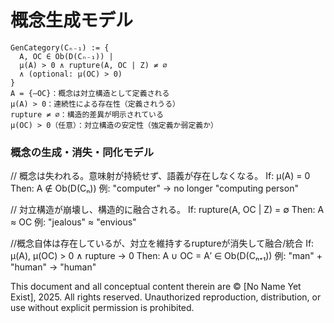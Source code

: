 # 概念生成モデル

```
GenCategory(Cₙ₋₁) := {
  A, OC ∈ Ob(D(Cₙ₋₁)) |
  μ(A) > 0 ∧ rupture(A, OC | Z) ≠ ∅
  ∧ (optional: μ(OC) > 0)
}
A = {–OC}：概念は対立構造として定義される
μ(A) > 0：連続性による存在性（定義されうる）
rupture ≠ ∅：構造的差異が明示されている
μ(OC) > 0（任意）：対立構造の安定性（強定義か弱定義か）
```

### 概念の生成・消失・同化モデル
// 概念は失われる。意味射が持続せず、語義が存在しなくなる。
If: μ(A) = 0
Then: A ∉ Ob(D(Cₙ)) 
例: "computer" → no longer "computing person"

// 対立構造が崩壊し、構造的に融合される。
If: rupture(A, OC | Z) = ∅
Then: A ≈ OC 
例: "jealous" ≈ "envious"


//概念自体は存在しているが、対立を維持するruptureが消失して融合/統合
If: μ(A), μ(OC) > 0 ∧ rupture → 0
Then: A ∪ OC = A′ ∈ Ob(D(Cₙ₊₁)) 
例: "man" + "human" → "human"

This document and all conceptual content therein are © [No Name Yet Exist], 2025. 
All rights reserved. Unauthorized reproduction, distribution, or use without explicit permission is prohibited.



